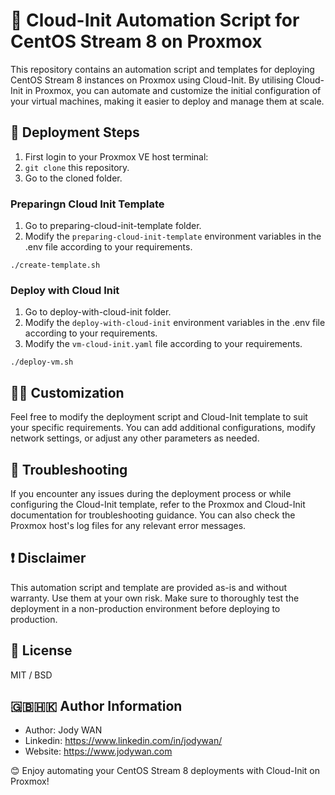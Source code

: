 # 📕 Cloud-Init Automation Script for CentOS Stream 8 on Proxmox

This repository contains an automation script and templates for deploying CentOS Stream 8 instances on Proxmox using Cloud-Init. By utilising Cloud-Init in Proxmox, you can automate and customize the initial configuration of your virtual machines, making it easier to deploy and manage them at scale.

## 🚀 Deployment Steps

1. First login to your Proxmox VE host terminal:
2. `git clone` this repository.
3. Go to the cloned folder.

### Preparingn Cloud Init Template

1. Go to preparing-cloud-init-template folder.
2. Modify the `preparing-cloud-init-template` environment variables in the .env file according to your requirements.

```console
./create-template.sh
```

### Deploy with Cloud Init

1. Go to deploy-with-cloud-init folder.
2. Modify the `deploy-with-cloud-init` environment variables in the .env file according to your requirements.
3. Modify the `vm-cloud-init.yaml` file according to your requirements.

```console
./deploy-vm.sh
```

## 🔨🔧 Customization
Feel free to modify the deployment script and Cloud-Init template to suit your specific requirements. You can add additional configurations, modify network settings, or adjust any other parameters as needed.

## 🔎 Troubleshooting
If you encounter any issues during the deployment process or while configuring the Cloud-Init template, refer to the Proxmox and Cloud-Init documentation for troubleshooting guidance. You can also check the Proxmox host's log files for any relevant error messages.

## ❗ Disclaimer
This automation script and template are provided as-is and without warranty. Use them at your own risk. Make sure to thoroughly test the deployment in a non-production environment before deploying to production.

## 📄 License

MIT / BSD

## 🇬🇧🇭🇰 Author Information

* Author: Jody WAN
* Linkedin: https://www.linkedin.com/in/jodywan/
* Website: https://www.jodywan.com

😊 Enjoy automating your CentOS Stream 8 deployments with Cloud-Init on Proxmox!

